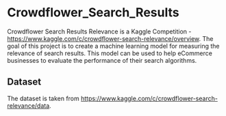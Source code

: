 # Crowdflower_Search_Results

Crowdflower Search Results Relevance is a Kaggle Competition - https://www.kaggle.com/c/crowdflower-search-relevance/overview. The goal of this project is to create a machine learning model for measuring the relevance of search results. This model can be used to help eCommerce businesses to evaluate the performance of their search algorithms.

## Dataset
The dataset is taken from https://www.kaggle.com/c/crowdflower-search-relevance/data.
